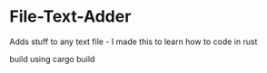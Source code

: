 # File-Text-Adder
Adds stuff to any text file - I made this to learn how to code in rust

build using cargo build

